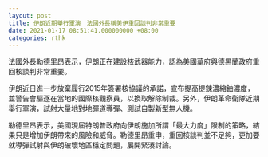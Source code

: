```yaml
---
layout: post
title: 伊朗近期舉行軍演　法國外長稱美伊重回談判非常重要
date: 2021-01-17 08:51:41.000000000 +08:00
categories: rthk
---
```


法國外長勒德里昂表示，伊朗正在建設核武器能力，認為美國華府與德黑蘭政府重回核談判非常重要。

伊朗近日進一步放棄履行2015年簽署核協議的承諾，宣布提高提鍊濃縮鈾濃度，並警告會驅逐在當地的國際核觀察員，以換取解除制裁。另外，伊朗革命衛隊近期舉行軍演，試射大量地對地彈道導彈、測試自製新型無人機。

勒德里昂表示，美國現屆特朗普政府向伊朗施加所謂「最大力度」限制的策略，結果只是增加伊朗帶來的風險和威脅。勒德里昂重申，重回核談判並不足夠，更加要就導彈試射與伊朗破壞地區穩定問題，展開緊湊討論。
